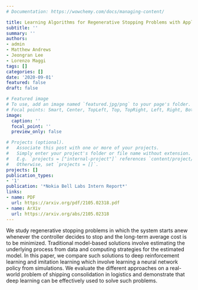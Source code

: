 ```yaml
---
# Documentation: https://wowchemy.com/docs/managing-content/

title: Learning Algorithms for Regenerative Stopping Problems with Applications to Shipping Consolidation in Logistics
subtitle: ''
summary: ''
authors:
- admin
- Matthew Andrews
- Jeongran Lee
- Lorenzo Maggi
tags: []
categories: []
date: '2020-09-01'
featured: false
draft: false

# Featured image
# To use, add an image named `featured.jpg/png` to your page's folder.
# Focal points: Smart, Center, TopLeft, Top, TopRight, Left, Right, BottomLeft, Bottom, BottomRight.
image:
  caption: ''
  focal_point: ''
  preview_only: false

# Projects (optional).
#   Associate this post with one or more of your projects.
#   Simply enter your project's folder or file name without extension.
#   E.g. `projects = ["internal-project"]` references `content/project/deep-learning/index.md`.
#   Otherwise, set `projects = []`.
projects: []
publication_types:
- '1'
publication: '*Nokia Bell Labs Intern Report*'
links:
- name: PDF
  url: https://arxiv.org/pdf/2105.02318.pdf
- name: ArXiv
  url: https://arxiv.org/abs/2105.02318
---
```


We study regenerative stopping problems in which the system starts anew whenever the
controller decides to stop and the long-term average cost is to be minimized. Traditional model-based solutions involve estimating the underlying process from data and computing strategies for
the estimated model. In this paper, we compare such solutions to deep reinforcement learning
and imitation learning which involve learning a neural network policy from simulations. We
evaluate the different approaches on a real-world problem of shipping consolidation in logistics
and demonstrate that deep learning can be effectively used to solve such problems.
